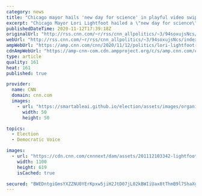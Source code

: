 ```yaml
---
category: news
title: "Chicago mayor hails 'new day for science' in playful video swiping at Trump's coronavirus response"
excerpt: "Chicago Mayor Lori Lightfoot hailed a \"new day for science\" in the wake of President-elect Joe Biden's announcement of a new coronavirus task force, recording a mocking video to take a swipe at President Donald Trump, who has downplayed the virus and frequently disregarded his own health officials.\n"
publishedDateTime: 2020-11-12T17:39:18Z
originalUrl: "http://rss.cnn.com/~r/rss/cnn_allpolitics/~3/94soxujsNcs/index.html"
webUrl: "http://rss.cnn.com/~r/rss/cnn_allpolitics/~3/94soxujsNcs/index.html"
ampWebUrl: "https://amp.cnn.com/cnn/2020/11/12/politics/lori-lightfoot-science-is-back-video/index.html"
cdnAmpWebUrl: "https://amp-cnn-com.cdn.ampproject.org/c/s/amp.cnn.com/cnn/2020/11/12/politics/lori-lightfoot-science-is-back-video/index.html"
type: article
quality: 161
heat: 161
published: true

provider:
  name: CNN
  domain: cnn.com
  images:
    - url: "https://smartableai.github.io/election/assets/images/organizations/cnn.com-50x50.jpg"
      width: 50
      height: 50

topics:
  - Election
  - Democratic Voice

images:
  - url: "https://cdn.cnn.com/cnnnext/dam/assets/201112103342-lightfoot-twitter-video-super-tease.jpg"
    width: 1100
    height: 619
    isCached: true

secured: "BWEDntgiGmsYXZZNU0YErKpxw5jiH2JtD07jL02kBWIiUax8tThmB9l7ShaXghtNnTCHueM/oy6LILeFOg6FItmwtTsh6k07Xe719emZh1tWSn41mwM3I1x4pUMw5XhSN99vOklw+TOmJwdiz3n1EJdYDKAC2GEk+fDkbGEvk1o9PsbVKRxg+9NeG3rre3lsPRBLGTw5m3CD5EnaW7jNZH3in9Dku/CutlKZW23mVAUuvovdo9mY4ZY1P2X7PQBIfX8a76fZ07SWoG6DiySAUaIbMyrDyZn8x1VRTgylAWiYKciybMAhvRbojpFywBl6dpt0JoKBRBzPHGQKvwfUqPuU+snjMf0P3G/fV10Bx1s=;MCqHUT+NAZOTTlKE3qa/Qw=="
---
```



